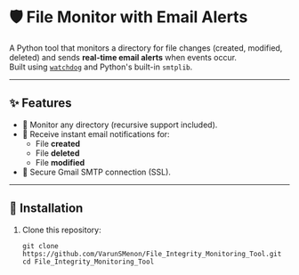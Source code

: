 # 🛡️ File Monitor with Email Alerts

A Python tool that monitors a directory for file changes (created, modified, deleted) and sends **real-time email alerts** when events occur.  
Built using [`watchdog`](https://pypi.org/project/watchdog/) and Python's built-in `smtplib`.

---

## ✨ Features
- 📂 Monitor any directory (recursive support included).
- 📧 Receive instant email notifications for:
  - File **created**
  - File **deleted**
  - File **modified**
- 🔐 Secure Gmail SMTP connection (SSL).

---

## 🚀 Installation

1. Clone this repository:
   ```
   git clone https://github.com/VarunSMenon/File_Integrity_Monitoring_Tool.git
   cd File_Integrity_Monitoring_Tool
